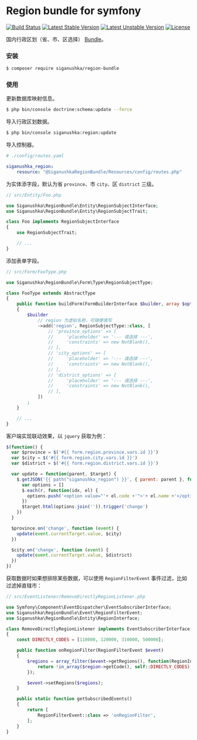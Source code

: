 # Region bundle for symfony

[![Build Status](https://travis-ci.org/siganushka/region-bundle.svg?branch=main)](https://travis-ci.org/siganushka/region-bundle)
[![Latest Stable Version](https://poser.pugx.org/siganushka/region-bundle/v/stable)](https://packagist.org/packages/siganushka/region-bundle)
[![Latest Unstable Version](https://poser.pugx.org/siganushka/region-bundle/v/unstable)](https://packagist.org/packages/siganushka/region-bundle)
[![License](https://poser.pugx.org/siganushka/region-bundle/license)](https://packagist.org/packages/siganushka/region-bundle)

国内行政区划（省、市、区选择） [Bundle](https://symfony.com/doc/current/bundles.html)。

### 安装

```bash
$ composer require siganushka/region-bundle
```

### 使用

更新数据库映射信息。

```bash
$ php bin/console doctrine:schema:update --force
```

导入行政区划数据。

```bash
$ php bin/console siganushka:region:update
```

导入控制器。

```yaml
# ./config/routes.yaml

siganushka_region:
    resource: "@SiganushkaRegionBundle/Resources/config/routes.php"
```

为实体添字段，默认为省 `province`、市 `city`、区 `district` 三级。

```php
// src/Entity/Foo.php

use Siganushka\RegionBundle\Entity\RegionSubjectInterface;
use Siganushka\RegionBundle\Entity\RegionSubjectTrait;

class Foo implements RegionSubjectInterface
{
    use RegionSubjectTrait;

    // ...
}
```

添加表单字段。

```php
// src/Form/FooType.php

use Siganushka\RegionBundle\Form\Type\RegionSubjectType;

class FooType extends AbstractType
{
    public function buildForm(FormBuilderInterface $builder, array $options)
    {
        $builder
            // region 为虚拟名称，可随便填写
            ->add('region', RegionSubjectType::class, [
                // 'province_options' => [
                //     'placeholder' => '--- 请选择 ---',
                //     'constraints' => new NotBlank(),
                // ],
                // 'city_options' => [
                //     'placeholder' => '--- 请选择 ---',
                //     'constraints' => new NotBlank(),
                // ],
                // 'district_options' => [
                //     'placeholder' => '--- 请选择 ---',
                //     'constraints' => new NotBlank(),
                // ],
            ])
        ;
    }

    // ...
}
```

客户端实现联动效果，以 `jquery` 获取为例：

```javascript
$(function() {
  var $province = $('#{{ form.region.province.vars.id }}')
  var $city = $('#{{ form.region.city.vars.id }}')
  var $district = $('#{{ form.region.district.vars.id }}')

  var update = function(parent, $target) {
    $.getJSON('{{ path("siganushka_region") }}', { parent: parent }, function(r) {
      var options = []
      $.each(r, function(idx, el) {
        options.push('<option value="'+ el.code +'">'+ el.name +'</option>')
      })
      $target.html(options.join('')).trigger('change')
    })
  }

  $province.on('change', function (event) {
    update(event.currentTarget.value, $city)
  })

  $city.on('change', function (event) {
    update(event.currentTarget.value, $district)
  })
})
```

获取数据时如果想排除某些数据，可以使用 `RegionFilterEvent` 事件过滤，比如过滤掉直辖市：

```php
// src/EventListener/RemoveDirectlyRegionListener.php

use Symfony\Component\EventDispatcher\EventSubscriberInterface;
use Siganushka\RegionBundle\Event\RegionFilterEvent;
use Siganushka\RegionBundle\Entity\RegionInterface;

class RemoveDirectlyRegionListener implements EventSubscriberInterface
{
    const DIRECTLY_CODES = [110000, 120000, 310000, 500000];

    public function onRegionFilter(RegionFilterEvent $event)
    {
        $regions = array_filter($event->getRegions(), function(RegionInterface $region) {
            return !in_array($region->getCode(), self::DIRECTLY_CODES);
        });

        $event->setRegions($regions);
    }

    public static function getSubscribedEvents()
    {
        return [
            RegionFilterEvent::class => 'onRegionFilter',
        ];
    }
}
```
